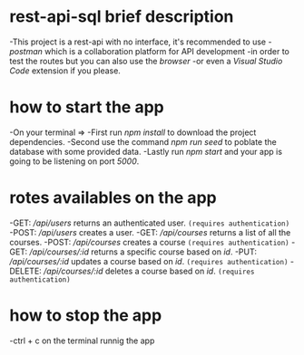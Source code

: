 # rest-api-sql brief description
 -This project is a rest-api with no interface, it's recommended to use
 -*postman* which is a collaboration platform for API development
 -in order to test the routes but you can also use the *browser* 
 -or even a *Visual Studio Code* extension if you please. 

# how to start the app 
 -On your terminal => 
 -First run *npm install* to download the project dependencies.
 -Second use the command *npm run seed* to poblate the database with some provided data.
 -Lastly run *npm start* and your app is going to be listening on port *5000*.

 # rotes availables on the app 
 -GET: */api/users* returns an authenticated user. `(requires authentication)`
 -POST: */api/users* creates a user.
 -GET: */api/courses* returns a list of all the courses.
 -POST: */api/courses* creates a course `(requires authentication)`
 -GET: */api/courses/:id* returns a specific course based on *id*.
 -PUT: */api/courses/:id* updates a course based on *id*. `(requires authentication)`
 -DELETE: */api/courses/:id* deletes a course based on *id*. `(requires authentication)`

 # how to stop the app 
 -ctrl + c on the terminal runnig the app 

